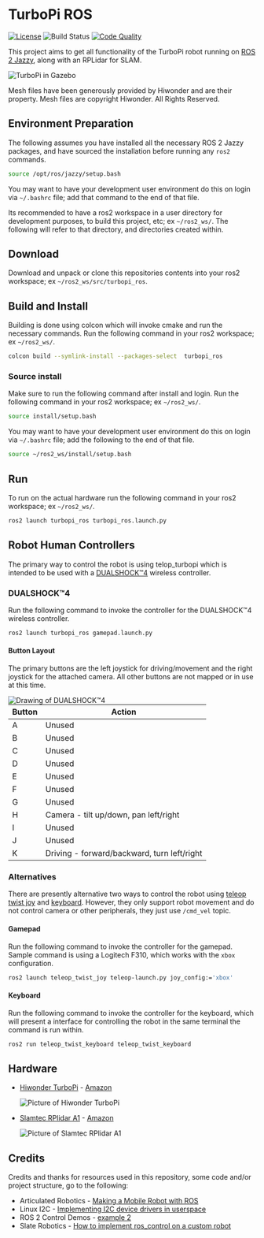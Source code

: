 # TurboPi ROS
[![License](https://img.shields.io/badge/License-Apache_2.0-blue.svg?style=plastic)](https://github.com/wltjr/turbopi_ros/blob/master/LICENSE.txt)
![Build Status](https://github.com/wltjr/turbopi_ros/actions/workflows/docker_build.yml/badge.svg)
[![Code Quality](https://sonarcloud.io/api/project_badges/measure?project=wltjr_turbopi_ros&metric=alert_status)](https://sonarcloud.io/dashboard?id=wltjr_turbopi_ros)

This project aims to get all functionality of the TurboPi robot running on
[ROS 2 Jazzy](https://docs.ros.org/en/jazzy/), along with an RPLidar for SLAM.

![TurboPi in Gazebo](https://github.com/wltjr/turbopi_ros/assets/12835340/5c2e2cf6-8c80-49ee-b0a9-a5a6e4211558)

Mesh files have been generously provided by Hiwonder and are their property.
Mesh files are copyright Hiwonder. All Rights Reserved.

## Environment Preparation
The following assumes you have installed all the necessary ROS 2 Jazzy packages, and have sourced the installation before running any `ros2` commands.
```bash
source /opt/ros/jazzy/setup.bash
```

You may want to have your development user environment do this on login via `~/.bashrc` file; add that command to the end of that file.

Its recommended to have a ros2 workspace in a user directory for development purposes, to build this project, etc; ex `~/ros2_ws/`. The following will refer to that directory, and directories created within.

## Download
Download and unpack or clone this repositories contents into your ros2 workspace; ex `~/ros2_ws/src/turbopi_ros`.


## Build and Install
Building is done using colcon which will invoke cmake and run the necessary commands. Run the following command in your ros2 workspace; ex `~/ros2_ws/`.
```bash
colcon build --symlink-install --packages-select  turbopi_ros
```

### Source install
Make sure to run the following command after install and login. Run the following command in your ros2 workspace; ex `~/ros2_ws/`.
```bash
source install/setup.bash
```

You may want to have your development user environment do this on login via `~/.bashrc` file; add the following to the end of that file.
```bash
source ~/ros2_ws/install/setup.bash
```

## Run
To run on the actual hardware run the following command in your ros2 workspace; ex `~/ros2_ws/`.
```bash
ros2 launch turbopi_ros turbopi_ros.launch.py
```

## Robot Human Controllers
The primary way to control the robot is using telop_turbopi which is intended to
be used with a [DUALSHOCK™4](https://www.playstation.com/en-us/accessories/dualshock-4-wireless-controller/) wireless controller.


### DUALSHOCK™4
Run the following command to invoke the controller for the DUALSHOCK™4 wireless
controller.
```bash
ros2 launch turbopi_ros gamepad.launch.py
```

#### Button Layout
The primary buttons are the left joystick for driving/movement and the right
joystick for the attached camera. All other buttons are not mapped or in use
at this time.

<img align="left" alt="Drawing of DUALSHOCK™4" src="https://manuals.playstation.net/document/imgps4/other_basic_018.jpg" />

| Button | Action |
| ------------- | ------------- |
| A | Unused  |
| B | Unused  |
| C | Unused  |
| D | Unused  |
| E | Unused  |
| F | Unused  |
| G | Unused  |
| H | Camera - tilt up/down, pan left/right |
| I | Unused  |
| J | Unused  |
| K | Driving - forward/backward, turn left/right |

### Alternatives
There are presently alternative two ways to control the robot using [teleop twist joy](https://github.com/ros2/teleop_twist_joy) and [keyboard](https://github.com/ros2/teleop_twist_keyboard). However, they only support robot movement and do not control camera or other peripherals, they just use `/cmd_vel` topic.

#### Gamepad
Run the following command to invoke the controller for the gamepad. Sample 
command is  using a Logitech F310, which works with the `xbox` configuration. 
```bash
ros2 launch teleop_twist_joy teleop-launch.py joy_config:='xbox'
```

#### Keyboard
Run the following command to invoke the controller for the keyboard, which will present a interface for controlling the robot in the same terminal the command is run within.
```bash
ros2 run teleop_twist_keyboard teleop_twist_keyboard
```


## Hardware
- [Hiwonder TurboPi](https://www.hiwonder.com/products/turbopi?variant=40112905388119) - 
  [Amazon](https://www.amazon.com/dp/B0BTTH8WD2)

  ![Picture of Hiwonder TurboPi](https://github.com/wltjr/turbopi_ros/assets/12835340/81dd585b-5b98-43b2-b532-ddd4233721ce)

- [Slamtec RPlidar A1](https://www.slamtec.ai/home/rplidar_a1/) -
  [Amazon](https://www.amazon.com/dp/B07TJW5SXF/)

  ![Picture of Slamtec RPlidar A1](https://github.com/wltjr/turbopi_ros/assets/12835340/9f7b9688-b600-42d9-8b1b-c3a834252112)



## Credits
Credits and thanks for resources used in this repository, some code and/or project structure, go to the following:

- Articulated Robotics - 
  [Making a Mobile Robot with ROS](https://articulatedrobotics.xyz/mobile-robot-full-list/)
- Linux I2C - [Implementing I2C device drivers in userspace](https://www.kernel.org/doc/html/latest/i2c/dev-interface.html)
- ROS 2 Control Demos -
  [example 2](https://github.com/ros-controls/ros2_control_demos)
- Slate Robotics - 
  [How to implement ros_control on a custom robot](https://slaterobotics.medium.com/how-to-implement-ros-control-on-a-custom-robot-748b52751f2e)
